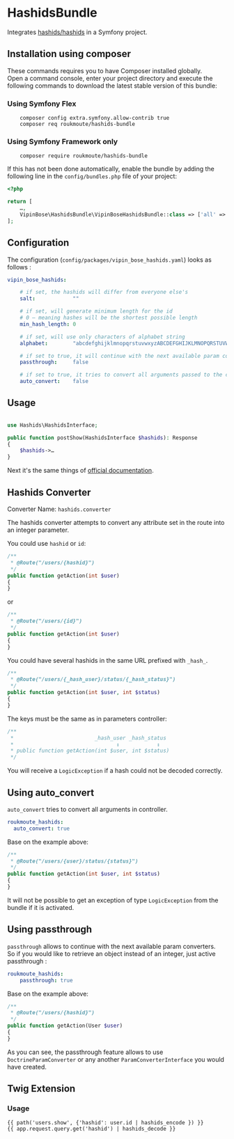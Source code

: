 # HashidsBundle

Integrates [hashids/hashids](https://github.com/ivanakimov/hashids.php) in a Symfony project.

## Installation using composer

These commands requires you to have Composer installed globally.  
Open a command console, enter your project directory and execute the following 
commands to download the latest stable version of this bundle:

### Using Symfony Flex

```
    composer config extra.symfony.allow-contrib true
    composer req roukmoute/hashids-bundle
```

### Using Symfony Framework only

```
    composer require roukmoute/hashids-bundle
```

If this has not been done automatically, enable the bundle by adding the 
following line in the `config/bundles.php` file of your project:

```php
<?php

return [
    …,
    VipinBose\HashidsBundle\VipinBoseHashidsBundle::class => ['all' => true],
];
```

## Configuration

The configuration (`config/packages/vipin_bose_hashids.yaml`) looks as follows :

```yaml
vipin_bose_hashids:

    # if set, the hashids will differ from everyone else's
    salt:            ""

    # if set, will generate minimum length for the id
    # 0 — meaning hashes will be the shortest possible length
    min_hash_length: 0

    # if set, will use only characters of alphabet string
    alphabet:        "abcdefghijklmnopqrstuvwxyzABCDEFGHIJKLMNOPQRSTUVWXYZ1234567890"

    # if set to true, it will continue with the next available param converters
    passthrough:     false

    # if set to true, it tries to convert all arguments passed to the controller
    auto_convert:    false
```

## Usage

```php

use Hashids\HashidsInterface;

public function postShow(HashidsInterface $hashids): Response
{
    $hashids->…
}
```

Next it's the same things of [official documentation](https://hashids.org/php/).

## Hashids Converter

Converter Name: `hashids.converter`

The hashids converter attempts to convert any attribute set in the route into 
an integer parameter.

You could use `hashid` or `id`:

```php
/**
 * @Route("/users/{hashid}")
 */
public function getAction(int $user)
{
}
```

or

```php
/**
 * @Route("/users/{id}")
 */
public function getAction(int $user)
{
}
```

You could have several hashids in the same URL prefixed with  `_hash_`.

```php
/**
 * @Route("/users/{_hash_user}/status/{_hash_status}")
 */
public function getAction(int $user, int $status)
{
}
```

The keys must be the same as in parameters controller:

```php
/**
 *                          _hash_user _hash_status
 *                                 ↕            ↕
 * public function getAction(int $user, int $status)
 */
```

You will receive a `LogicException` if a hash could not be decoded correctly.

## Using auto_convert

`auto_convert` tries to convert all arguments in controller.

```yaml
roukmoute_hashids:
  auto_convert: true
```

Base on the example above:

```php
/**
 * @Route("/users/{user}/status/{status}")
 */
public function getAction(int $user, int $status)
{
}
```

It will not be possible to get an exception of type `LogicException` from the 
bundle if it is activated.

## Using passthrough

`passthrough` allows to continue with the next available param converters.  
So if you would like to retrieve an object instead of an integer, just active 
passthrough :

```yaml
roukmoute_hashids:
    passthrough: true
```

Base on the example above:

```php
/**
 * @Route("/users/{hashid}")
 */
public function getAction(User $user)
{
}
```

As you can see, the passthrough feature allows to use `DoctrineParamConverter` 
or any another `ParamConverterInterface` you would have created.

## Twig Extension
### Usage

```twig
{{ path('users.show', {'hashid': user.id | hashids_encode }) }}
{{ app.request.query.get('hashid') | hashids_decode }}
```
